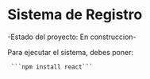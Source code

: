 <h1> Sistema de Registro</h1>

-Estado del proyecto: En construccion-

Para ejecutar el sistema, debes poner:

     ```npm install react```
